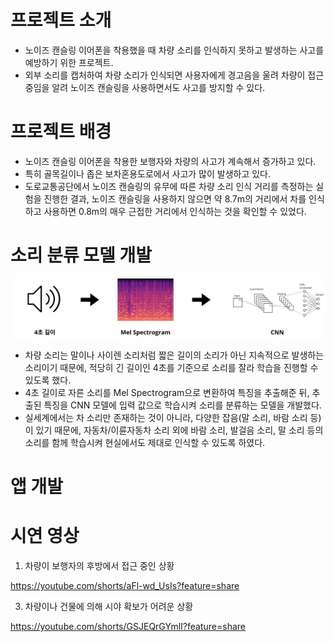 # 프로젝트 소개
- 노이즈 캔슬링 이어폰을 착용했을 때 차량 소리를 인식하지 못하고 발생하는 사고를 예방하기 위한 프로젝트.
- 외부 소리를 캡처하여 차량 소리가 인식되면 사용자에게 경고음을 울려 차량이 접근 중임을 알려 노이즈 캔슬링을 사용하면서도 사고를 방지할 수 있다.

# 프로젝트 배경
- 노이즈 캔슬링 이어폰을 착용한 보행자와 차량의 사고가 계속해서 증가하고 있다.
- 특히 골목길이나 좁은 보차혼용도로에서 사고가 많이 발생하고 있다.
- 도로교통공단에서 노이즈 캔슬링의 유무에 따른 차량 소리 인식 거리를 측정하는 실험을 진행한 결과, 노이즈 캔슬링을 사용하지 않으면 약 8.7m의 거리에서 차를 인식하고 사용하면 0.8m의 매우 근접한 거리에서 인식하는 것을 확인할 수 있었다.

# 소리 분류 모델 개발

![model](https://github.com/jihyuk02/vehicle-warning-system/blob/main/images/model.jpg)

- 차량 소리는 말이나 사이렌 소리처럼 짧은 길이의 소리가 아닌 지속적으로 발생하는 소리이기 때문에, 적당히 긴 길이인 4초를 기준으로 소리를 잘라 학습을 진행할 수 있도록 했다.
- 4초 길이로 자른 소리를 Mel Spectrogram으로 변환하여 특징을 추출해준 뒤, 추출된 특징을 CNN 모델에 입력 값으로 학습시켜 소리를 분류하는 모델을 개발했다.
- 실세계에서는 차 소리만 존재하는 것이 아니라, 다양한 잡음(말 소리, 바람 소리 등)이 있기 때문에, 자동차/이륜자동차 소리 외에 바람 소리, 발걸음 소리, 말 소리 등의 소리를 함께 학습시켜 현실에서도 제대로 인식할 수 있도록 하였다.

# 앱 개발

# 시연 영상
1. 차량이 보행자의 후방에서 접근 중인 상황

https://youtube.com/shorts/aFl-wd_UsIs?feature=share

3. 차량이나 건물에 의해 시야 확보가 어려운 상황

https://youtube.com/shorts/GSJEQrGYmlI?feature=share
